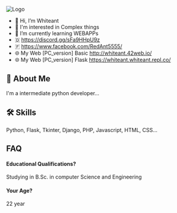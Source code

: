 
![Logo](https://cdn.discordapp.com/attachments/927148237801017344/946330351595315210/93873974_692957671523727_4494241301654405120_n.jpg)

- 👋 Hi, I’m Whiteant
- 👀 I'm interested in Complex things
- 🌱 I’m currently learning WEBAPPs 
- 🇩 https://discord.gg/sFa9HHpU9z
- 🇫 https://www.facebook.com/RedAnt5555/
- 🌐 My Web [PC_version] Basic http://whiteant.42web.io/
- 🌐 My Web [PC_version] Flask https://whiteant.whiteant.repl.co/



## 🚀 About Me
I'm a intermediate python developer...


## 🛠 Skills
Python, Flask, Tkinter, Django, PHP, Javascript, HTML, CSS...


## FAQ

#### **Educational Qualifications?**

Studying in B.Sc. in computer Science and Engineering

#### **Your Age?**

22 year

